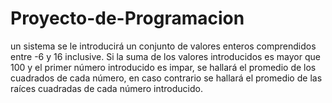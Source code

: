 # Proyecto-de-Programacion
 un sistema se le introducirá un conjunto de valores enteros comprendidos entre -6 y 16 inclusive.   Si la suma de los valores introducidos es mayor que 100 y el primer número introducido es impar, se hallará el promedio de los cuadrados de cada número, en caso contrario se hallará el promedio de las raíces cuadradas de cada número introducido.
